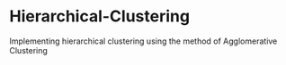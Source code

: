 # Hierarchical-Clustering

Implementing hierarchical clustering using the method of Agglomerative Clustering 
